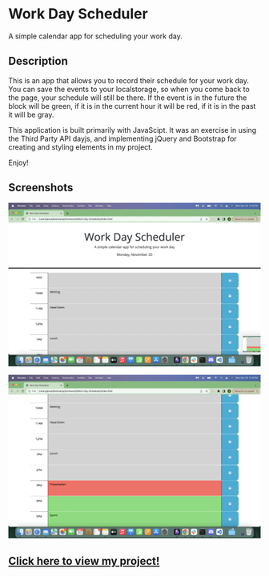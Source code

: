 # Work Day Scheduler
A simple calendar app for scheduling your work day.

## Description

This is an app that allows you to record their schedule for your work day. You can save the events to your localstorage, so when you come back to the page, your schedule will still be there. If the event is in the future the block will be green, if it is in the current hour it will be red, if it is in the past it will be gray.   

This application is built primarily with JavaScipt. It was an exercise in using the Third Party API dayjs, and implementing jQuery and Bootstrap for creating and styling elements in my project. 

Enjoy!

## Screenshots

![screenshot of asignment](./assets/images/sswds1.png)


![screenshot of asignment](./assets/images/sswds2.png)

## [Click here to view my project!](https://jessebradbury.github.io/JavaScript-Quiz/)